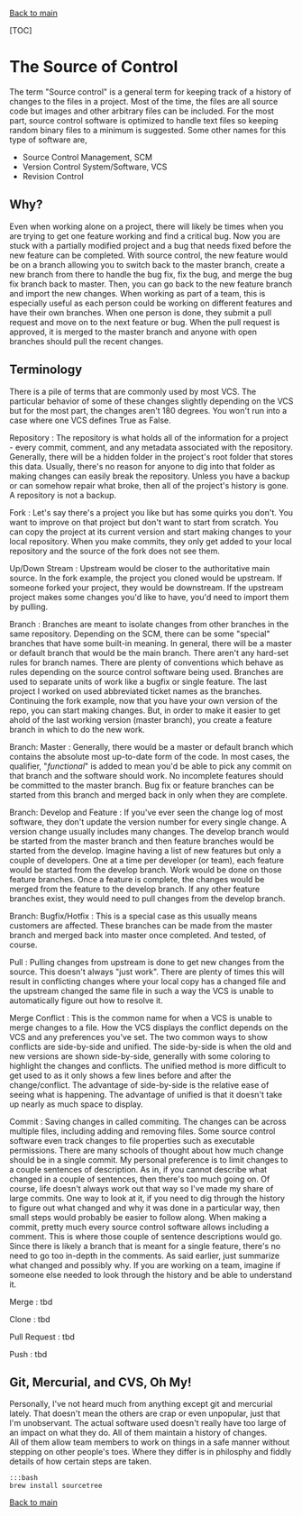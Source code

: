 [Back to main](readme.md)

[TOC]

# The Source of Control
The term "Source control" is a general term for keeping track of a history of changes to the files in a project.  Most of the time, the files are all source code but images and other arbitrary files can be included.  For the most part, source control software is optimized to handle text files so keeping random binary files to a minimum is suggested.  Some other names for this type of software are,

- Source Control Management, SCM
- Version Control System/Software, VCS
- Revision Control

## Why?
Even when working alone on a project, there will likely be times when you are trying to get one feature working and find a critical bug.  Now you are stuck with a partially modified project and a bug that needs fixed before the new feature can be completed.  With source control, the new feature would be on a branch allowing you to switch back to the master branch, create a new branch from there to handle the bug fix, fix the bug, and merge the bug fix branch back to master.  Then, you can go back to the new feature branch and import the new changes.
When working as part of a team, this is especially useful as each person could be working on different features and have their own branches.  When one person is done, they submit a pull request and move on to the next feature or bug.  When the pull request is approved, it is merged to the master branch and anyone with open branches should pull the recent changes.

## Terminology
There is a pile of terms that are commonly used by most VCS.  The particular behavior of some of these changes slightly depending on the VCS but for the most part, the changes aren't 180 degrees.  You won't run into a case where one VCS defines True as False.

Repository
:    The repository is what holds all of the information for a project - every commit, comment, and any metadata associated with the repository.  Generally, there will be a hidden folder in the project's root folder that stores this data.  Usually, there's no reason for anyone to dig into that folder as making changes can easily break the repository.  Unless you have a backup or can somehow repair what broke, then all of the project's history is gone.  A repository is not a backup.

Fork
:    Let's say there's a project you like but has some quirks you don't.  You want to improve on that project but don't want to start from scratch.  You can copy the project at its current version and start making changes to your local repository.  When you make commits, they only get added to your local repository and the source of the fork does not see them.

Up/Down Stream
:    Upstream would be closer to the authoritative main source.  In the fork example, the project you cloned would be upstream.  If someone forked your project, they would be downstream.  If the upstream project makes some changes you'd like to have, you'd need to import them by pulling.

Branch
:    Branches are meant to isolate changes from other branches in the same repository.  Depending on the SCM, there can be some "special" branches that have some built-in meaning.  In general, there will be a master or default branch that would be the main branch.  There aren't any hard-set rules for branch names.  There are plenty of conventions which behave as rules depending on the source control software being used.  Branches are used to separate units of work like a bugfix or single feature.  The last project I worked on used abbreviated ticket names as the branches.
Continuing the fork example, now that you have your own version of the repo, you can start making changes.  But, in order to make it easier to get ahold of the last working version (master branch), you create a feature branch in which to do the new work.

Branch: Master
:    Generally, there would be a master or default branch which contains the absolute most up-to-date form of the code.  In most cases, the qualifier, "*functional*" is added to mean you'd be able to pick any commit on that branch and the software should work.  No incomplete features should be committed to the master branch.  Bug fix or feature branches can be started from this branch and merged back in only when they are complete.

Branch: Develop and Feature
:    If you've ever seen the change log of most software, they don't update the version number for every single change.  A version change usually includes many changes.  The develop branch would be started from the master branch and then feature branches would be started from the develop.  Imagine having a list of new features but only a couple of developers.  One at a time per developer (or team), each feature would be started from the develop branch.  Work would be done on those feature branches.  Once a feature is complete, the changes would be merged from the feature to the develop branch.  If any other feature branches exist, they would need to pull changes from the develop branch.

Branch: Bugfix/Hotfix
:    This is a special case as this usually means customers are affected.  These branches can be made from the master branch and merged back into master once completed.  And tested, of course.

Pull
:    Pulling changes from upstream is done to get new changes from the source.  This doesn't always "just work".  There are plenty of times this will result in conflicting changes where your local copy has a changed file and the upstream changed the same file in such a way the VCS is unable to automatically figure out how to resolve it.

Merge Conflict
:    This is the common name for when a VCS is unable to merge changes to a file.  How the VCS displays the conflict depends on the VCS and any preferences you've set.  The two common ways to show conflicts are side-by-side and unified.  The side-by-side is when the old and new versions are shown side-by-side, generally with some coloring to highlight the changes and conflicts.  The unified method is more difficult to get used to as it only shows a few lines before and after the change/conflict.  The advantage of side-by-side is the relative ease of seeing what is happening.  The advantage of unified is that it doesn't take up nearly as much space to display.

Commit
:    Saving changes in called commiting.  The changes can be across multiple files, including adding and removing files.  Some source control software even track changes to file properties such as executable permissions.  There are many schools of thought about how much change should be in a single commit.  My personal preference is to limit changes to a couple sentences of description.  As in, if you cannot describe what changed in a couple of sentences, then there's too much going on.  Of course, life doesn't always work out that way so I've made my share of large commits.  One way to look at it, if you need to dig through the history to figure out what changed and why it was done in a particular way, then small steps would probably be easier to follow along.
When making a commit, pretty much every source control software allows including a comment.  This is where those couple of sentence descriptions would go.  Since there is likely a branch that is meant for a single feature, there's no need to go too in-depth in the comments.  As said earlier, just summarize what changed and possibly why.  If you are working on a team, imagine if someone else needed to look through the history and be able to understand it.

Merge
:    tbd

Clone
:    tbd

Pull Request
:    tbd

Push
:    tbd

## Git, Mercurial, and CVS, Oh My!
Personally, I've not heard much from anything except git and mercurial lately.  That doesn't mean the others are crap or even unpopular, just that I'm unobservant.  The actual software used doesn't really have too large of an impact on what they do.  All of them maintain a history of changes.  
All of them allow team members to work on things in a safe manner without stepping on other people's toes.  Where they differ is in philosphy and fiddly details of how certain steps are taken.

    :::bash
    brew install sourcetree

[Back to main](readme.md)
